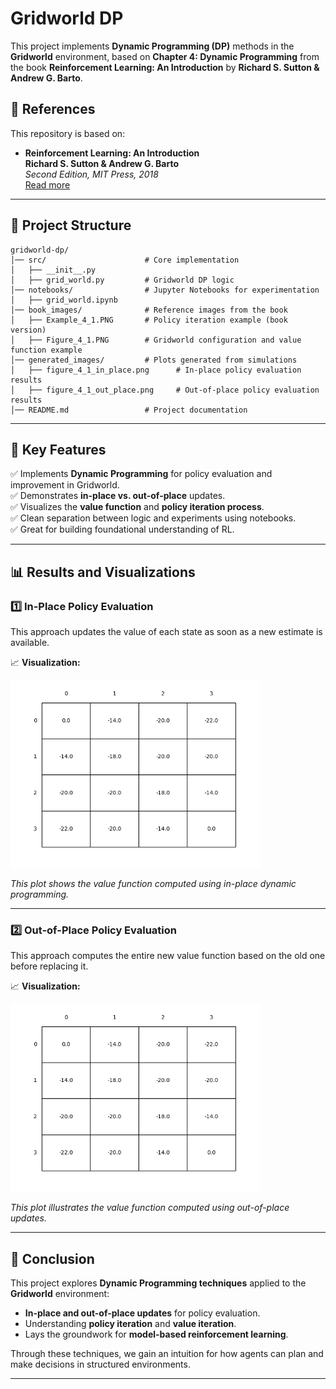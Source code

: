 # **Gridworld DP**

This project implements **Dynamic Programming (DP)** methods in the **Gridworld** environment, based on **Chapter 4: Dynamic Programming** from the book **Reinforcement Learning: An Introduction** by **Richard S. Sutton & Andrew G. Barto**.

## **📖 References**
This repository is based on:

- **Reinforcement Learning: An Introduction**  
  **Richard S. Sutton & Andrew G. Barto**  
  _Second Edition, MIT Press, 2018_  
  [Read more](https://www.andrew.cmu.edu/course/10-703/textbook/BartoSutton.pdf)

---

## **📂 Project Structure**
```
gridworld-dp/
│── src/                      # Core implementation
│   ├── __init__.py  
│   ├── grid_world.py         # Gridworld DP logic
│── notebooks/                # Jupyter Notebooks for experimentation
│   ├── grid_world.ipynb      
│── book_images/              # Reference images from the book
│   ├── Example_4_1.PNG       # Policy iteration example (book version)
│   ├── Figure_4_1.PNG        # Gridworld configuration and value function example
│── generated_images/         # Plots generated from simulations
│   ├── figure_4_1_in_place.png      # In-place policy evaluation results
│   ├── figure_4_1_out_place.png     # Out-of-place policy evaluation results
│── README.md                 # Project documentation
```
---

## 📌 Key Features

✅ Implements **Dynamic Programming** for policy evaluation and improvement in Gridworld.  
✅ Demonstrates **in-place vs. out-of-place** updates.  
✅ Visualizes the **value function** and **policy iteration process**.  
✅ Clean separation between logic and experiments using notebooks.  
✅ Great for building foundational understanding of RL.

---

## 📊 Results and Visualizations

### 1️⃣ **In-Place Policy Evaluation**
This approach updates the value of each state as soon as a new estimate is available.

📈 **Visualization:**

<img src="generated_images/figure_4_1_in_place.png" width="400"/>

_This plot shows the value function computed using in-place dynamic programming._

---

### 2️⃣ **Out-of-Place Policy Evaluation**
This approach computes the entire new value function based on the old one before replacing it.

📈 **Visualization:**

<img src="generated_images/figure_4_1_out_place.png" width="400"/>

_This plot illustrates the value function computed using out-of-place updates._

---

## 📢 Conclusion

This project explores **Dynamic Programming techniques** applied to the **Gridworld** environment:

- **In-place and out-of-place updates** for policy evaluation.  
- Understanding **policy iteration** and **value iteration**.  
- Lays the groundwork for **model-based reinforcement learning**.

Through these techniques, we gain an intuition for how agents can plan and make decisions in structured environments.

---

